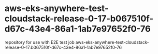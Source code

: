 # aws-eks-anywhere-test-cloudstack-release-0-17-b067510f-d67c-43e4-86a1-1ab7e97652f0-76
repository for use with E2E test job aws-eks-anywhere-test-cloudstack-release-0-17:b067510f-d67c-43e4-86a1-1ab7e97652f0-76
